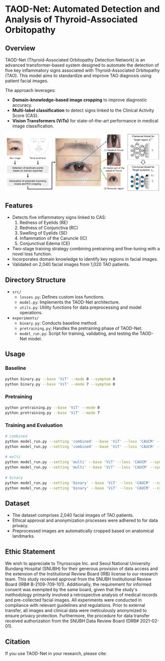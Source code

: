 # TAOD-Net: Automated Detection and Analysis of Thyroid-Associated Orbitopathy

## Overview
TAOD-Net (Thyroid-Associated Orbitopathy Detection Network) is an advanced transformer-based system designed to automate the detection of five key inflammatory signs associated with Thyroid-Associated Orbitopathy (TAO). This model aims to standardize and improve TAO diagnosis using patient facial images.

The approach leverages:
- **Domain-knowledge-based image cropping** to improve diagnostic accuracy.
- **Multi-label classification** to detect signs linked to the Clinical Activity Score (CAS).
- **Vision Transformers (ViTs)** for state-of-the-art performance in medical image classification.

![overview](assets/overview_new.png)

## Features
- Detects five inflammatory signs linked to CAS:
  1. Redness of Eyelids (RE)
  2. Redness of Conjunctiva (RC)
  3. Swelling of Eyelids (SE)
  4. Inflammation of the Caruncle (IC)
  5. Conjunctival Edema (CE)
- Two-stage training strategy combining pretraining and fine-tuning with a novel loss function.
- Incorporates domain knowledge to identify key regions in facial images.
- Validated on 2,040 facial images from 1,020 TAO patients.

## Directory Structure
- `src/`
  - `losses.py`: Defines custom loss functions.
  - `model.py`: Implements the TAOD-Net architecture.
  - `utils.py`: Utility functions for data preprocessing and model operations.
- `experiments/`
  - `binary.py`: Conducts baseline method.
  - `pretraining.py`: Handles the pretraining phase of TAOD-Net.
  - `model_run.py`: Script for training, validating, and testing the TAOD-Net model.

## Usage
### Baseline
```bash
python binary.py --base 'ViT' --mode 0 --symptom 0
python binary.py --base 'ViT' --mode 7 --symptom 0
```

### Pretraining
```bash
python pretraining.py --base 'ViT' --mode 0 
python pretraining.py --base 'ViT' --mode 7 
```

### Training and Evaluation
```bash
# combined
python model_run.py --setting 'combined' --base 'ViT' --loss 'CAUCM' --symptom 0 --domain 
python model_run.py --setting 'combined' --base 'ViT' --loss 'CAUCM' --symptom 0 --no-domain

# multi
python model_run.py --setting 'multi' --base 'ViT' --loss 'CAUCM' --symptom 0 --domain 
python model_run.py --setting 'multi' --base 'ViT' --loss 'CAUCM' --symptom 0 --no-domain 

# binary
python model_run.py --setting 'binary' --base 'ViT' --loss 'CAUCM' --symptom 0 --domain 
python model_run.py --setting 'binary' --base 'ViT' --loss 'CAUCM' --symptom 0 --no-domain     
```

## Dataset
- The dataset comprises 2,040 facial images of TAO patients.
- Ethical approval and anonymization processes were adhered to for data privacy.
- Preprocessed images are automatically cropped based on anatomical landmarks.

## Ethic Statement
We wish to appreciate to Thyroscope Inc. and Seoul National University Bundang Hospital (SNUBH) for their generous provision of data access and the extension of the Institutional Review Board (IRB) license to our research team. This study received approval from the SNUBH Institutional Review Board (IRB\# B-2109-709-101). Additionally, the requirement for informed consent was exempted by the same board, given that the study's methodology primarily involved a retrospective analysis of medical records and pre-collected facial images. 
All experiments were conducted in compliance with relevant guidelines and regulations. Prior to external transfer, all images and clinical data were meticulously anonymized to ensure privacy protection. Furthermore, the procedure for data transfer received authorization from the SNUBH Data Review Board (DRB\# 2021-02-01).

## Citation
If you use TAOD-Net in your research, please cite:
```bibtex
```
